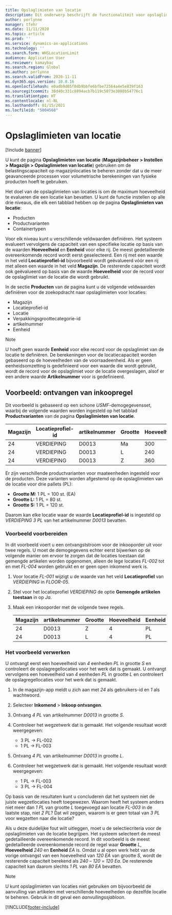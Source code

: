 ```yaml
---
title: Opslaglimieten van locatie
description: Dit onderwerp beschrijft de functionaliteit voor opslaglimieten van locaties.
author: perlynne
manager: tfehr
ms.date: 11/11/2020
ms.topic: article
ms.prod: ''
ms.service: dynamics-ax-applications
ms.technology: ''
ms.search.form: WHSLocationLimit
audience: Application User
ms.reviewer: kamaybac
ms.search.region: Global
ms.author: perlynne
ms.search.validFrom: 2020-11-11
ms.dyn365.ops.version: 10.0.16
ms.openlocfilehash: e0adb9d05f0db9bbfe6bfbe72564a4e5e839f163
ms.sourcegitcommit: 38d40c331c8894acb7b119c5073e3088b54776c1
ms.translationtype: HT
ms.contentlocale: nl-NL
ms.lasthandoff: 01/15/2021
ms.locfileid: "5004568"
---
```

# <a name="location-stocking-limits"></a>Opslaglimieten van locatie

[!include [banner](../includes/banner.md)]

U kunt de pagina **Opslaglimieten van locatie** (**Magazijnbeheer \> Instellen \> Magazijn \> Opslaglimieten van locatie**) gebruiken om de belastingscapaciteit op magazijnlocaties te beheren zonder dat u de meer geavanceerde processen voor volumetrische berekeningen van fysieke producten hoeft te gebruiken.

Het doel van de opslaglimieten van locaties is om de maximum hoeveelheid te evalueren die een locatie kan bevatten. U kunt de functie instellen op alle drie niveaus, die elk een tabblad hebben op de pagina **Opslaglimieten van locatie**:

- Producten
- Productvarianten
- Containertypen

Voor elk niveau kunt u verschillende veldwaarden definiëren. Het systeem evalueert vervolgens de capaciteit van een specifieke locatie op basis van de waarden **Hoeveelheid** en **Eenheid** voor elke rij. De meest gedetailleerde overeenkomende record wordt eerst geselecteerd. Een rij met een waarde in het veld **Locatieprofiel-id** bijvoorbeeld wordt geëvalueerd vóór een rij met alleen een waarde in het veld **Magazijn**. De resterende capaciteit wordt ook geëvalueerd op basis van de waarde **Hoeveelheid** voor de record voor de opslaglimiet van de locatie die wordt gebruikt.

In de sectie **Producten** van de pagina kunt u de volgende veldwaarden definiëren voor de zoekopdracht naar opslaglimieten voor locaties:

- Magazijn
- Locatieprofiel-id
- Locatie
- Verpakkingsgroottecategorie-id
- artikelnummer
- Eenheid

> [!NOTE]
> U hoeft geen waarde **Eenheid** voor elke record voor de opslaglimiet van de locatie te definiëren. De berekeningen voor de locatiecapaciteit worden gebaseerd op de hoeveelheden van de voorraadeenheid. Als er geen eenheidsomzetting is gedefinieerd voor een waarde die wordt gebruikt, wordt de record voor de opslaglimiet voor de locatie overgeslagen, alsof er een andere waarde **Artikelnummer** voor is gedefinieerd.

## <a name="example--purchase-order-receiving"></a>Voorbeeld: ontvangen van inkoopregel

Dit voorbeeld is gebaseerd op een schone *USMF*-demogegevensset, waarbij de volgende waarden worden ingesteld op het tabblad **Productvarianten** van de pagina **Opslaglimieten van locatie**.

| Magazijn | Locatieprofiel-id | artikelnummer | Grootte | Hoeveelheid | Eenheid |
|-----------|---------------------|-------------|------|----------|------|
| 24        | VERDIEPING               | D0013       | Ma    | 300      | St.   |
| 24        | VERDIEPING               | D0013       | L    | 240      | St.   |
| 24        | VERDIEPING               | D0013       | Z    | 360      | St.   |

Er zijn verschillende productvarianten voor maateenheden ingesteld voor de producten. Deze varianten worden afgestemd op de opslaglimieten van de locatie voor drie pallets (PL):

- **Grootte M:** 1 PL = 100 st. (EA)
- **Grootte L:** 1 PL = 80 st.
- **Grootte S:** 1 PL = 120 st.

Daarom kan elke locatie waar de waarde **Locatieprofiel-id** is ingesteld op *VERDIEPING* *3* *PL* van het artikelnummer *D0013* bevatten.

### <a name="prepare-for-the-example"></a>Voorbeeld voorbereiden

In dit voorbeeld voert u een ontvangststroom voor de inkooporder uit voor twee regels. U moet de demogegevens echter eerst bijwerken op de volgende manier om ervoor te zorgen dat de locaties toestaan dat gemengde artikelen worden opgenomen, alleen de lege locaties *FL-002* tot en met *FL-004* worden gebruikt en er geen open inkomend werk is.

1. Voor locatie *FL-001* wijzigt u de waarde van het veld **Locatieprofiel** van *VERDIEPING* in *FLOOR-05*.
1. Stel voor het locatieprofiel *VERDIEPING* de optie **Gemengde artikelen toestaan** in op *Ja*.
1. Maak een inkooporder met de volgende twee regels.

    | Magazijn | artikelnummer | Grootte | Hoeveelheid | Eenheid |
    |-----------|-------------|------|----------|------|
    | 24        | D0013       | Z    | 4        | PL   |
    | 24        | D0013       | L    | 4        | PL   |

### <a name="process-the-example"></a>Het voorbeeld verwerken

U ontvangt eerst een hoeveelheid van *4* eenheden *PL* in grootte *S* en controleert de opslagregellocaties voor het werk dat is gemaakt. U ontvangt vervolgens een hoeveelheid van *4* eenheden *PL* in grootte *L* en controleert de opslagregellocaties voor het werk dat is gemaakt.

1. In de magazijn-app meldt u zich aan met *24* als gebruikers-id en *1* als wachtwoord.
1. Selecteer **Inkomend** \> **Inkoop ontvangen**.
1. Ontvang *4* *PL* van artikelnummer *D0013* in grootte *S*.
1. Controleer het wegzetwerk dat is gemaakt. Het volgende resultaat wordt weergegeven:

    - 3 PL -\> FL-002
    - 1 PL -\> FL-003

1. Ontvang *4* *PL* van artikelnummer *D0013* in grootte *L*.
1. Controleer het wegzetwerk dat is gemaakt. Het volgende resultaat wordt weergegeven:

    - 1 PL -\> FL-003
    - 3 PL -\> FL-004

Op basis van de resultaten kunt u concluderen dat het systeem niet de juiste wegzetlocaties heeft toegewezen. Waarom heeft het systeem anders niet meer dan *1* *PL* van grootte *L* toegevoegd aan locatie *FL-003* in de laatste stap, niet *2* *PL*? Dat wil zeggen, waarom is er geen totaal van *3* *PL* voor wegzetten naar die locatie?

Als u deze duidelijke fout wilt uitleggen, moet u de selectiecriteria voor de opslaglimieten van de locatie begrijpen. Het systeem selecteert de meest gedetailleerde overeenkomende record. In dit voorbeeld is de meest gedetailleerde overeenkomende record de regel waar **Grootte** *L*, **Hoeveelheid** *240* en **Eenheid** *EA* is. Omdat u al open werk hebt van de vorige ontvangst van een hoeveelheid van *120* *EA* van grootte *S*, wordt de resterende capaciteit berekend als *240* – *120* = *120* *Ea*. De resterende capaciteit kan daarom slechts *1* *PL* van *80* *EA* bevatten.

> [!NOTE]
> U kunt opslaglimieten van locaties niet gebruiken om bijvoorbeeld de aanvulling van artikelen met verschillende hoeveelheden op dezelfde locatie te beheren. Gebruik in dit geval een *aanvullingssjabloon*.


[!INCLUDE[footer-include](../../includes/footer-banner.md)]